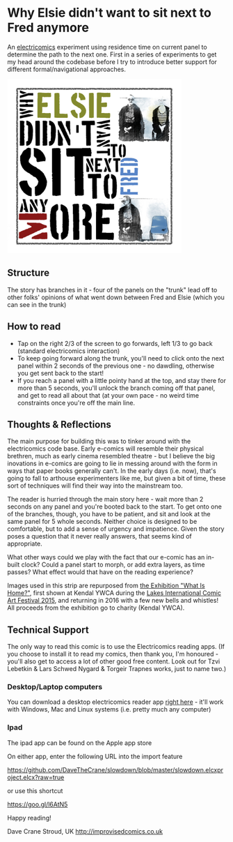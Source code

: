 # Why Elsie didn't want to sit next to Fred anymore
An [electricomics](http://electricomics.net/) experiment using residence time on current panel to determine the path to the next one. First in a series of experiments to get my head around the codebase before I try to introduce better support for different formal/navigational approaches.

<img src="https://raw.githubusercontent.com/DaveTheCrane/slowdown/master/slowdown.elcxproject/cover.png" alt="Cover Image" width="400" />

## Structure
The story has branches in it - four of the panels on the "trunk" lead off to other folks' opinions of what went down between Fred and Elsie (which you can see in the trunk)

## How to read
- Tap on the right 2/3 of the screen to go forwards, left 1/3 to go back (standard electricomics interaction)
- To keep going forward along the trunk, you'll need to click onto the next panel within 2 seconds of the previous one - no dawdling, otherwise you get sent back to the start!
- If you reach a panel with a little pointy hand at the top, and stay there for more than 5 seconds, you'll unlock the branch coming off that panel, and get to read all about that (at your own pace - no weird time constraints once you're off the main line.

## Thoughts &amp; Reflections
The main purpose for building this was to tinker around with the electricomics code base. Early e-comics will resemble their physical brethren, much as early cinema resembled theatre - but I believe the big inovations in e-comics are going to lie in messing around with the form in ways that paper books generally can't. In the early days (i.e. now), that's going to fall to arthouse experimenters like me, but given a bit of time, these sort of techniques will find their way into the mainstream too.

The reader is hurried through the main story here - wait more than 2 seconds on any panel and you're booted back to the start. To get onto one of the branches, though, you have to be patient, and sit and look at the same panel for 5 whole seconds. Neither choice is designed to be comfortable, but to add a sense of urgency and impatience. Given the story poses a question that it never really answers, that seems kind of appropriate.

What other ways could we play with the fact that our e-comic has an in-built clock? Could a panel start to morph, or add extra layers, as time passes? What effect would that have on the reading experience?

Images used in this strip are repurposed from [the Exhibition "What Is Home?"](https://improvisedcomics.co.uk/category/what_is_home/), first shown at Kendal YWCA during the [Lakes International Comic Art Festival 2015](http://www.comicartfestival.com/), and returning in 2016 with a few new bells and whistles! All proceeds from the exhibition go to charity (Kendal YWCA).

## Technical Support
The only way to read this comic is to use the Electricomics reading apps. (If you choose to install it to read my comics, then thank you, I'm honoured - you'll also get to access a lot of other good free content. Look out for Tzvi Lebetkin & Lars Schwed Nygard & Torgeir Trapnes works, just to name two.)

### Desktop/Laptop computers
You can download a desktop electricomics reader app [right here](https://github.com/electricomics/web-reader/releases) - it'll work with Windows, Mac and Linux systems (i.e. pretty much any computer)

### Ipad
The ipad app can be found on the Apple app store

On either app, enter the following URL into the import feature

https://github.com/DaveTheCrane/slowdown/blob/master/slowdown.elcxproject.elcx?raw=true

or use this shortcut

https://goo.gl/l6AtN5

Happy reading!

Dave Crane
Stroud, UK
http://improvisedcomics.co.uk
